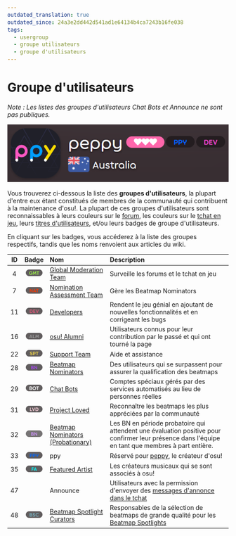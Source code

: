 ```yaml
---
outdated_translation: true
outdated_since: 24a3e2dd442d541ad1e64134b4ca7243b16fe038
tags:
  - usergroup
  - groupe utilisateurs
  - groupe d'utilisateurs
---
```


# Groupe d'utilisateurs

*Note : Les listes des groupes d'utilisateurs Chat Bots et Announce ne sont pas publiques.*

![Exemple de badge de groupe d'utilisateurs](img/user-group-badge.png "Badge de groupe d'utilisateurs sur la page de profil de l'utilisateur")

Vous trouverez ci-dessous la liste des **groupes d'utilisateurs**, la plupart d'entre eux étant constitués de membres de la communauté qui contribuent à la maintenance d'osu!. La plupart de ces groupes d'utilisateurs sont reconnaissables à leurs couleurs sur le [forum](/wiki/Community/Forum), les couleurs sur le [tchat en jeu](/wiki/Client/Interface/Chat_console), leurs [titres d'utilisateurs](/wiki/Community/User_title), et/ou leurs badges de groupe d'utilisateurs.

En cliquant sur les badges, vous accéderez à la liste des groupes respectifs, tandis que les noms renvoient aux articles du wiki.

| ID | Badge | Nom | Description |
| :-: | :-: | :-- | :-- |
| 4 | [![GMT](/wiki/shared/group/GMT.png)](https://osu.ppy.sh/groups/4) | [Global Moderation Team](/wiki/People/Global_Moderation_Team) | Surveille les forums et le tchat en jeu |
| 7 | [![NAT](/wiki/shared/group/NAT.png?20231028)](https://osu.ppy.sh/groups/7) | [Nomination Assessment Team](/wiki/People/Nomination_Assessment_Team) | Gère les Beatmap Nominators |
| 11 | [![DEV](/wiki/shared/group/DEV.png?20231028)](https://osu.ppy.sh/groups/11) | [Developers](/wiki/People/Developers) | Rendent le jeu génial en ajoutant de nouvelles fonctionnalités et en corrigeant les bugs |
| 16 | [![ALM](/wiki/shared/group/ALM.png)](https://osu.ppy.sh/groups/16) | [osu! Alumni](/wiki/People/osu!_Alumni) | Utilisateurs connus pour leur contribution par le passé et qui ont tourné la page |
| 22 | [![SPT](/wiki/shared/group/SPT.png)](https://osu.ppy.sh/groups/22) | [Support Team](/wiki/People/Support_Team) | Aide et assistance |
| 28 | [![BN](/wiki/shared/group/BN.png)](https://osu.ppy.sh/groups/28) | [Beatmap Nominators](/wiki/People/Beatmap_Nominators) | Des utilisateurs qui se surpassent pour assurer la qualification des beatmaps |
| 29 | ![BOT](/wiki/shared/group/BOT.png) | [Chat Bots](/wiki/Bot_account) | Comptes spéciaux gérés par des services automatisés au lieu de personnes réelles |
| 31 | [![LVD](/wiki/shared/group/LVD.png)](https://osu.ppy.sh/groups/31) | [Project Loved](/wiki/People/Project_Loved_Team) | Reconnaître les beatmaps les plus appréciées par la communauté |
| 32 | [![BN](/wiki/shared/group/BN-prob.png)](https://osu.ppy.sh/groups/32) | [Beatmap Nominators (Probationary)](/wiki/People/Beatmap_Nominators#beatmap-nominators-probatoires) | Les BN en période probatoire qui attendent une évaluation positive pour confirmer leur présence dans l'équipe en tant que membres à part entière. |
| 33 | ![PPY](/wiki/shared/group/PPY.png) | ppy | Réservé pour [peppy](/wiki/People/peppy), le créateur d'osu! |
| 35 | [![FA](/wiki/shared/group/FA.png)](https://osu.ppy.sh/groups/35) | [Featured Artist](/wiki/People/Featured_Artists) | Les créateurs musicaux qui se sont associés à osu! |
| 47 |  | Announce | Utilisateurs avec la permission d'envoyer des [messages d'annonce dans le tchat](/wiki/Announcement_messages) |
| 48 | [![BSC](/wiki/shared/group/BSC.png)](https://osu.ppy.sh/groups/48) | [Beatmap Spotlight Curators](/wiki/People/Beatmap_Spotlight_Curators) | Responsables de la sélection de beatmaps de grande qualité pour les [Beatmap Spotlights](/wiki/Beatmap_Spotlights) |
